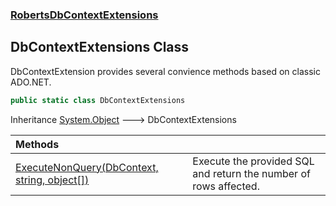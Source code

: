 ### [RobertsDbContextExtensions](RobertsDbContextExtensions 'RobertsDbContextExtensions')
## DbContextExtensions Class
DbContextExtension provides several convience methods based on
classic ADO.NET.
```csharp
public static class DbContextExtensions
```

Inheritance [System.Object](https://docs.microsoft.com/en-us/dotnet/api/System.Object 'System.Object') &#129106; DbContextExtensions  

| Methods | |
| :--- | :--- |
| [ExecuteNonQuery(DbContext, string, object[])](DbContextExtensions_ExecuteNonQuery(DbContext_string_object__) 'RobertsDbContextExtensions.DbContextExtensions.ExecuteNonQuery(Microsoft.EntityFrameworkCore.DbContext, string, object[])') | Execute the provided SQL and return the number of rows affected.  |
